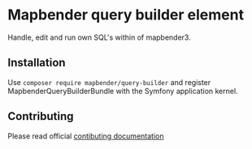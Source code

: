 # Mapbender query builder element

Handle, edit and run own SQL's within of mapbender3.


## Installation
Use `composer require mapbender/query-builder` and register MapbenderQueryBuilderBundle with the Symfony application kernel.


## Contributing

Please read official [contibuting documentation](https://github.com/mapbender/mapbender-starter/blob/feature/contributing-doc/CONTRIBUTING.md#modules)
